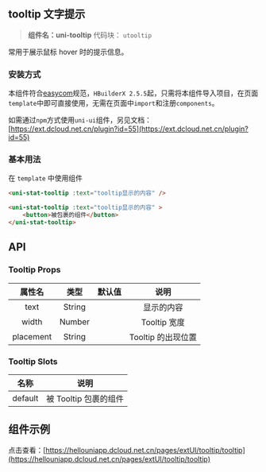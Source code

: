 
## tooltip 文字提示
> **组件名：uni-tooltip**
> 代码块： `utooltip`

常用于展示鼠标 hover 时的提示信息。

### 安装方式

本组件符合[easycom](https://uniapp.dcloud.io/collocation/pages?id=easycom)规范，`HBuilderX 2.5.5`起，只需将本组件导入项目，在页面`template`中即可直接使用，无需在页面中`import`和注册`components`。

如需通过`npm`方式使用`uni-ui`组件，另见文档：[https://ext.dcloud.net.cn/plugin?id=55](https://ext.dcloud.net.cn/plugin?id=55)

### 基本用法

在 ``template`` 中使用组件

```html
<uni-stat-tooltip :text="tooltip显示的内容" />

<uni-stat-tooltip :text="tooltip显示的内容" >
	<button>被包裹的组件</button>
</uni-stat-tooltip>
```




## API

### Tooltip Props

|属性名		|类型	|默认值	|说明				|
|:-:		|:-:	|:-:	|:-:				|
|text		|String	|		|显示的内容		|
|width		|Number	|		|Tooltip 宽度		|
|placement	|String	|		|Tooltip 的出现位置	|


### Tooltip Slots

|名称|说明|					
|:-:|:-:|						
|default|被 Tooltip 包裹的组件|


## 组件示例

点击查看：[https://hellouniapp.dcloud.net.cn/pages/extUI/tooltip/tooltip](https://hellouniapp.dcloud.net.cn/pages/extUI/tooltip/tooltip)